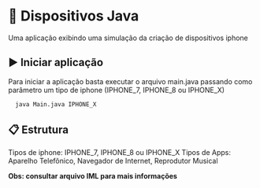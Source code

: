 
#  📱 Dispositivos Java

Uma aplicação exibindo uma simulação da criação de dispositivos iphone


## ▶️ Iniciar aplicação
Para iniciar a aplicação basta executar o arquivo main.java passando como parâmetro um tipo de iphone (IPHONE_7, IPHONE_8 ou IPHONE_X)
```bash
  java Main.java IPHONE_X
```

## 📋  Estrutura

Tipos de iphone: IPHONE_7, IPHONE_8 ou IPHONE_X
Tipos de Apps:  Aparelho Telefônico, Navegador de Internet, Reprodutor Musical

**Obs: consultar arquivo IML para mais informações**